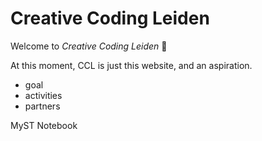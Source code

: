 # Creative Coding Leiden

Welcome to _Creative Coding Leiden_ 👋

At this moment, CCL is just this website, and an aspiration.




- goal
- activities
- partners


MyST Notebook